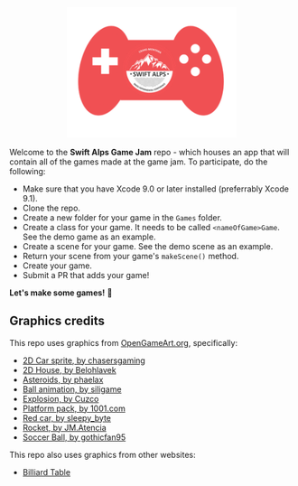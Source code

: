 <p align="center">
    <img src="Logo.png" width="300" max-width="50%" alt="Imagine Engine" />
</p>

Welcome to the **Swift Alps Game Jam** repo - which houses an app that will contain all of the games made at the game jam. To participate, do the following:

- Make sure that you have Xcode 9.0 or later installed (preferrably Xcode 9.1).
- Clone the repo.
- Create a new folder for your game in the `Games` folder.
- Create a class for your game. It needs to be called `<nameOfGame>Game`. See the demo game as an example.
- Create a scene for your game. See the demo scene as an example.
- Return your scene from your game's `makeScene()` method.
- Create your game.
- Submit a PR that adds your game!

**Let's make some games!** 🚀

## Graphics credits

This repo uses graphics from [OpenGameArt.org](httsp://opengameart.org), specifically:

- [2D Car sprite, by chasersgaming](https://opengameart.org/content/2d-car-sprite-0)
- [2D House, by Belohlavek](https://opengameart.org/content/2d-house-png-svg)
- [Asteroids, by phaelax](https://opengameart.org/content/asteroids)
- [Ball animation, by siligame](https://opengameart.org/content/ball-animation-include-vector-file)
- [Explosion, by Cuzco](https://opengameart.org/content/explosion)
- [Platform pack, by 1001.com](https://opengameart.org/content/platform-pack)
- [Red car, by sleepy_byte](https://opengameart.org/content/red-car)
- [Rocket, by JM.Atencia](https://opengameart.org/content/rocket)
- [Soccer Ball, by gothicfan95](https://opengameart.org/content/soccer-ball)

This repo also uses graphics from other websites:

- [Billiard Table](https://design.tutsplus.com/tutorials/create-a-textured-pool-table-in-adobe-illustrator--vector-4462)